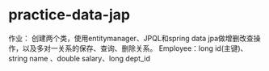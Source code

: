 # practice-data-jap
作业：
创建两个类，使用entitymanager、JPQL和spring data jpa做增删改查操作，以及多对一关系的保存、查询、删除关系。
Employee：long id(主键)、string name 、double salary、long dept_id
